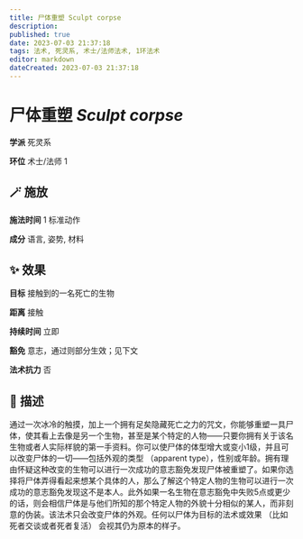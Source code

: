 ```yaml
---
title: 尸体重塑 Sculpt corpse
description: 
published: true
date: 2023-07-03 21:37:18
tags: 法术, 死灵系, 术士/法师法术, 1环法术
editor: markdown
dateCreated: 2023-07-03 21:37:18
---
```


# **尸体重塑** *Sculpt corpse*

**学派** 死灵系 

**环位** 术士/法师 1

## 🪄 施放

**施法时间** 1 标准动作

**成分** 语言, 姿势, 材料

## ✨ 效果 

**目标** 接触到的一名死亡的生物 

**距离** 接触  

**持续时间** 立即 

**豁免** 意志，通过则部分生效；见下文

**法术抗力** 否

## 📖 描述

通过一次冰冷的触摸，加上一个拥有足矣隐藏死亡之力的咒文，你能够重塑一具尸体，使其看上去像是另一个生物，甚至是某个特定的人物——只要你拥有关于该名生物或者人实际样貌的第一手资料。你可以使尸体的体型增大或变小1级，并且可以改变尸体的一切——包括外观的类型 （apparent type），性别或年龄。拥有理由怀疑这种改变的生物可以进行一次成功的意志豁免发现尸体被重塑了。如果你选择将尸体弄得看起来想某个具体的人，那么了解这个特定人物的生物可以进行一次成功的意志豁免发现这不是本人。此外如果一名生物在意志豁免中失败5点或更少的话，则会相信尸体是与他们所知的那个特定人物的外貌十分相似的某人，而非刻意的伪装。该法术只会改变尸体的外观。任何以尸体为目标的法术或效果 （比如死者交谈或者死者复活） 会视其仍为原本的样子。
    
